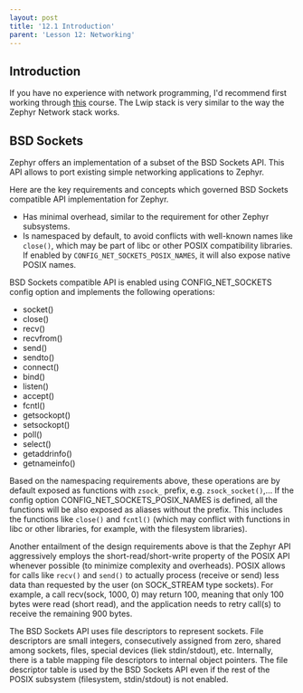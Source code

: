 ```yaml
---
layout: post
title: '12.1 Introduction'
parent: 'Lesson 12: Networking'
---
```


## Introduction
If you have no experience with network programming, I'd recommend first working through [this](https://www.youtube.com/playlist?list=PLfIJKC1ud8ggZKVtytWAlOS63vifF5iJC) course. The Lwip stack is very similar to the way the Zephyr Network stack works.

## BSD Sockets

Zephyr offers an implementation of a subset of the BSD Sockets API. This API allows to port existing simple networking applications to Zephyr.

Here are the key requirements and concepts which governed BSD Sockets compatible API implementation for Zephyr.

- Has minimal overhead, similar to the requirement for other Zephyr subsystems.
- Is namespaced by default, to avoid conflicts with well-known names like `close()`, which may be part of libc or other POSIX compatibility libraries. If enabled by `CONFIG_NET_SOCKETS_POSIX_NAMES`, it will also expose native POSIX names. 

BSD Sockets compatible API is enabled using CONFIG_NET_SOCKETS config option and implements the following operations:
- socket()
- close()
- recv()
- recvfrom()
- send()
- sendto()
- connect()
- bind()
- listen()
- accept()
- fcntl()
- getsockopt()
- setsockopt()
- poll()
- select()
- getaddrinfo()
- getnameinfo()

Based on the namespacing requirements above, these operations are by default exposed as functions with `zsock_` prefix, e.g. `zsock_socket()`,... If the config option CONFIG_NET_SOCKETS_POSIX_NAMES is defined, all the functions will be also exposed as aliases without the prefix. This includes the functions like `close()` and `fcntl()` (which may conflict with functions in libc or other libraries, for example, with the filesystem libraries).

Another entailment of the design requirements above is that the Zephyr API aggressively employs the short-read/short-write property of the POSIX API whenever possible (to minimize complexity and overheads). POSIX allows for calls like `recv()` and `send()` to actually process (receive or send) less data than requested by the user (on SOCK_STREAM type sockets). For example, a call recv(sock, 1000, 0) may return 100, meaning that only 100 bytes were read (short read), and the application needs to retry call(s) to receive the remaining 900 bytes.

The BSD Sockets API uses file descriptors to represent sockets. File descriptors are small integers, consecutively assigned from zero, shared among sockets, files, special devices (liek stdin/stdout), etc. Internally, there is a table mapping file descriptors to internal object pointers. The file descriptor table is used by the BSD Sockets API even if the rest of the POSIX subsystem (filesystem, stdin/stdout) is not enabled. 

